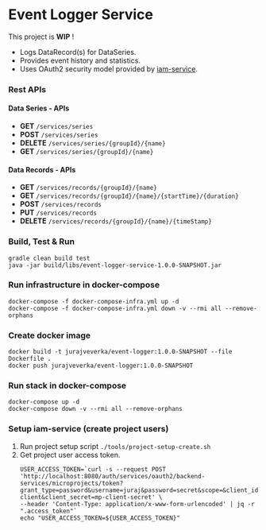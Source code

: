 # Event Logger Service
This project is __WIP__ !

* Logs DataRecord(s) for DataSeries.
* Provides event history and statistics.
* Uses OAuth2 security model provided by [iam-service](https://github.com/jveverka/iam-service).

### Rest APIs
#### Data Series - APIs
* __GET__ ``/services/series``
* __POST__ ``/services/series``
* __DELETE__ ``/services/series/{groupId}/{name}``
* __GET__ ``/services/series/{groupId}/{name}`` 

#### Data Records - APIs
* __GET__ ``/services/records/{groupId}/{name}``
* __GET__ ``/services/records/{groupId}/{name}/{startTime}/{duration}``
* __POST__ ``/services/records``
* __PUT__ ``/services/records``
* __DELETE__ ``/services/records/{groupId}/{name}/{timeStamp}``

### Build, Test & Run 
```
gradle clean build test
java -jar build/libs/event-logger-service-1.0.0-SNAPSHOT.jar 
```

### Run infrastructure in docker-compose
```
docker-compose -f docker-compose-infra.yml up -d
docker-compose -f docker-compose-infra.yml down -v --rmi all --remove-orphans
```

### Create docker image
```
docker build -t jurajveverka/event-logger:1.0.0-SNAPSHOT --file Dockerfile .
docker push jurajveverka/event-logger:1.0.0-SNAPSHOT
```

### Run stack in docker-compose
```
docker-compose up -d
docker-compose down -v --rmi all --remove-orphans
```

### Setup iam-service (create project users)
1. Run project setup script ``./tools/project-setup-create.sh``
2. Get project user access token.
   ```
   USER_ACCESS_TOKEN=`curl -s --request POST 'http://localhost:8080/auth/services/oauth2/backend-services/microprojects/token?grant_type=password&username=juraj&password=secret&scope=&client_id=mp-client&client_secret=mp-client-secret' \
   --header 'Content-Type: application/x-www-form-urlencoded' | jq -r ".access_token"`
   echo "USER_ACCESS_TOKEN=${USER_ACCESS_TOKEN}"
   ``` 
